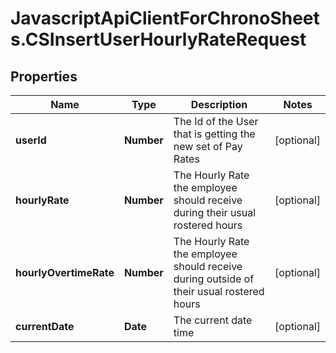 # JavascriptApiClientForChronoSheets.CSInsertUserHourlyRateRequest

## Properties
Name | Type | Description | Notes
------------ | ------------- | ------------- | -------------
**userId** | **Number** | The Id of the User that is getting the new set of Pay Rates | [optional] 
**hourlyRate** | **Number** | The Hourly Rate the employee should receive during their usual rostered hours | [optional] 
**hourlyOvertimeRate** | **Number** | The Hourly Rate the employee should receive during outside of their usual rostered hours | [optional] 
**currentDate** | **Date** | The current date time | [optional] 


